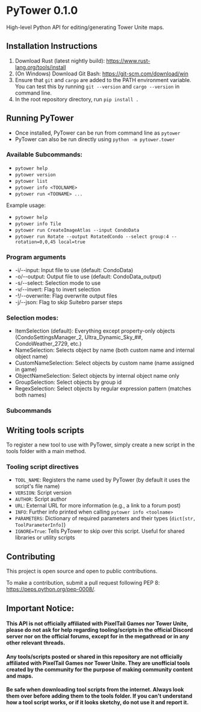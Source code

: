 # PyTower 0.1.0
High-level Python API for editing/generating Tower Unite maps.

## Installation Instructions
1. Download Rust (latest nightly build): https://www.rust-lang.org/tools/install
2. (On Windows) Download Git Bash: https://git-scm.com/download/win
3. Ensure that `git` and `cargo` are added to the PATH environment variable. You can test this by running `git --version` and `cargo --version` in command line.
4. In the root repository directory, run `pip install .`

## Running PyTower
 - Once installed, PyTower can be run from command line as `pytower`
 - PyTower can also be run directly using `python -m pytower.tower`

### Available Subcommands:
 - `pytower help` 
 - `pytower version`
 - `pytower list`
 - `pytower info <TOOLNAME>` 
 - `pytower run <TOONAME> ...`

Example usage:
 - `pytower help`
 - `pytower info Tile`
 - `pytower run CreateImageAtlas --input CondoData`
 - `pytower run Rotate --output RotatedCondo --select group:4 -- rotation=0,0,45 local=true`

### Program arguments
 - -i/--input: Input file to use (default: CondoData)
 - -o/--output: Output file to use (default: CondoData_output)
 - -s/--select: Selection mode to use
 - -v/--invert: Flag to invert selection
 - -!/--overwrite: Flag overwrite output files
 - -j/--json: Flag to skip Suitebro parser steps

### Selection modes:
- ItemSelection (default): Everything except property-only objects (CondoSettingsManager_2, Ultra_Dynamic_Sky_##, CondoWeather_2729, etc.)
- NameSelection: Selects object by name (both custom name and internal object name)
- CustomNameSelection: Select objects by custom name (name assigned in game)
- ObjectNameSelection: Select objects by internal object name only
- GroupSelection: Select objects by group id
- RegexSelection: Select objects by regular expression pattern (matches both names) 

### Subcommands

## Writing tools scripts
To register a new tool to use with PyTower, simply create a new script in the tools folder with a main method.

### Tooling script directives
- `TOOL_NAME`: Registers the name used by PyTower (by default it uses the script's file name)
- `VERSION`: Script version
- `AUTHOR`: Script author
- `URL`: External URL for more information (e.g., a link to a forum post)
- `INFO`: Further info printed when calling `pytower info <toolname>`
- `PARAMETERS`: Dictionary of required parameters and their types (`dict[str, ToolParameterInfo]`)
- `IGNORE=True`: Tells PyTower to skip over this script. Useful for shared libraries or utility scripts

## Contributing
This project is open source and open to public contributions. 

To make a contribution, submit a pull request following PEP 8: https://peps.python.org/pep-0008/.

## Important Notice:
#### This API is not officially affiliated with PixelTail Games nor Tower Unite, please do not ask for help regarding tooling/scripts in the official Discord server nor on the official forums, except for in the megathread or in any other relevant threads.
#### Any tools/scripts posted or shared in this repository are not officially affiliated with PixelTail Games nor Tower Unite. They are unofficial tools created by the community for the purpose of making community content and maps.
#### Be safe when downloading tool scripts from the internet. Always look them over before adding them to the tools folder. If you can't understand how a tool script works, or if it looks sketchy, do not use it and report it.
